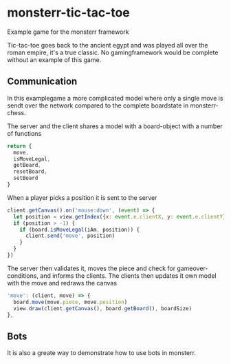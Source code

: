 # monsterr-tic-tac-toe
Example game for the monsterr framework

Tic-tac-toe goes back to the ancient egypt and was played all over the roman empire, it's a true classic. No gamingframework would be complete without an example of this game.

## Communication
In this examplegame a more complicated model where only a single move is sendt over the network compared to the complete boardstate in monsterr-chess.

The server and the client shares a model with a board-object with a number of functions
```Javascript
return {
  move,
  isMoveLegal,
  getBoard,
  resetBoard,
  setBoard
}
```
When a player picks a position it is sent to the server
```Javascript
client.getCanvas().on('mouse:down', (event) => {
  let position = view.getIndex({x: event.e.clientX, y: event.e.clientY})
  if (position > -1) {
    if (board.isMoveLegal(iAm, position)) {
      client.send('move', position)
    }
  }
})
```
The server then validates it, moves the piece and check for gameover-conditions, and informs the clients. The clients then updates it own model with the move and redraws the canvas
```Javascript
'move': (client, move) => {
  board.move(move.piece, move.position)
  view.draw(client.getCanvas(), board.getBoard(), boardSize)
},
```

## Bots
It is also a greate way to demonstrate how to use bots in monsterr.
